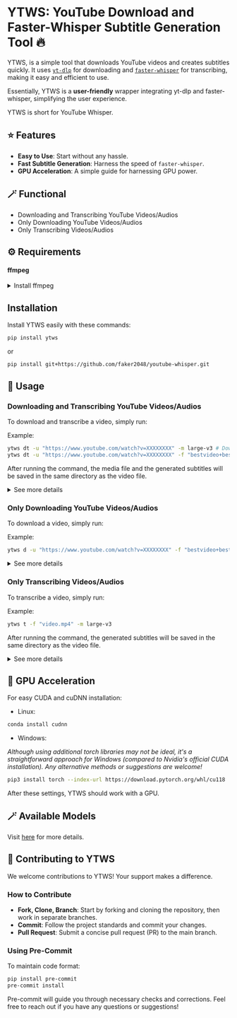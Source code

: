 # YTWS: YouTube Download and Faster-Whisper Subtitle Generation Tool 🔥

YTWS, is a simple tool that downloads YouTube videos and creates subtitles quickly. It uses [`yt-dlp`](https://github.com/yt-dlp/yt-dlp) for downloading and [`faster-whisper`](https://github.com/guillaumekln/faster-whisper) for transcribing, making it easy and efficient to use.

Essentially, YTWS is a **user-friendly** wrapper integrating yt-dlp and faster-whisper, simplifying the user experience.  

YTWS is short for YouTube Whisper.  

## ⭐ Features

- **Easy to Use**: Start without any hassle.
- **Fast Subtitle Generation**: Harness the speed of `faster-whisper`.
- **GPU Acceleration**: A simple guide for harnessing GPU power.

## 🪄 Functional
-  Downloading and Transcribing YouTube Videos/Audios
-  Only Downloading YouTube Videos/Audios
-  Only Transcribing Videos/Audios

## ⚙ Requirements


#### ffmpeg

<details>
<summary>Install ffmpeg</summary>

For Ubuntu:
```bash
sudo apt install ffmpeg
```

For Python virtual environment (recommended):
```bash
conda install ffmpeg
```

For Windows scoop users:
```bash
scoop install ffmpeg
```
</details>

## Installation

Install YTWS easily with these commands:

```bash
pip install ytws
```
or
```bash
pip install git+https://github.com/faker2048/youtube-whisper.git
```

## 🚀 Usage

### Downloading and Transcribing YouTube Videos/Audios

To download and transcribe a video, simply run:

Example:
```bash
ytws dt -u "https://www.youtube.com/watch?v=XXXXXXXX" -m large-v3 # Download and transcribe the video
ytws dt -u "https://www.youtube.com/watch?v=XXXXXXXX" -f "bestvideo+bestaudio/best" 
```

After running the command, the media file and the generated subtitles will be saved in the same directory as the video file.

<details>
  
<summary>See more details</summary>
  
```bash
❯ ytws dt --help
Usage: ytws dt [OPTIONS]

  Download video/audio from Youtube and generate subtitles.

Options:
  -u, --url TEXT         Youtube URL.  [required]
  -n, --threads INTEGER  Number of threads to use.
  -f, --format TEXT      Download format. See: https://github.com/yt-dlp/yt-
                         dlp#format-selection-examples
  -t, --translate        Translate the subtitles to English.
  -m, --model_name TEXT  Name of the model to use. e.g.  (tiny, tiny.en, base,
                         base.en, small, small.en,          medium, medium.en,
                         large-v1, or large-v2, or large-v3), recommended: (large-v3)
  -r, --model_root TEXT  Root directory for the models.
  --cpu                  Use CPU instead of GPU. This is useful if you do not
                         have a GPU.
  -s, --srt_only         Only generate subtitles. Do not download video.
  -v, --video_only       Only download video. Do not generate subtitles.
  --help                 Show this message and exit.
```

</details>

### Only Downloading YouTube Videos/Audios

To download a video, simply run:

Example:
```bash
ytws d -u "https://www.youtube.com/watch?v=XXXXXXXX" -f "bestvideo+bestaudio/best" 
```

<details>
  
<summary>See more details</summary>

```bash
❯ ytws d --help
Usage: ytws d [OPTIONS]

  Download a video/audio from YouTube.

Options:
  -u, --url TEXT         The URL of the YouTube video or the filename to be
                         downloaded.  [required]
  -n, --threads INTEGER  The number of threads to use for downloading. Default
                         is 16.
  -f, --format TEXT      The download format. Options include:
                         'worstaudio[tbr>100]/bestaudio/best' for audio only,
                         'bestvideo[height>=1080]/bestvideo' for video only,
                         'bestvideo+bestaudio/best' for both video and audio
                         (default). Use 'best' for the best quality or specify
                         particular formats.
  --help                 Show this message and exit.
```

</details>

### Only Transcribing Videos/Audios

To transcribe a video, simply run:

Example:
```bash
ytws t -f "video.mp4" -m large-v3
```

After running the command, the generated subtitles will be saved in the same directory as the video file.

<details>
  
<summary>See more details</summary>

```bash
❯ ytws t --help
Usage: ytws t [OPTIONS]

  Transcribe a video/audio file.

Options:
  -f, --file TEXT        The media file to be transcribed.  [required]
  -t, --translate        Translate the subtitles to English.
  -m, --model_name TEXT  Name of the model to use. e.g.  (tiny, tiny.en, base,
                         base.en, small, small.en,          medium, medium.en,
                         large-v1, or large-v2), recommended: (large-v2)
  -r, --model_root TEXT  Root directory for the models.
  --cpu                  Use CPU instead of GPU. This is useful if you do not
                         have a GPU.
  --help                 Show this message and exit.
```

</details>



## 🛫 GPU Acceleration

For easy CUDA and cuDNN installation:
- Linux:
```bash
conda install cudnn
```

- Windows:

_Although using additional torch libraries may not be ideal, it's a straightforward approach for Windows (compared to Nvidia's official CUDA installation). Any alternative methods or suggestions are welcome!_
```bash
pip3 install torch --index-url https://download.pytorch.org/whl/cu118
```

After these settings, YTWS should work with a GPU.

## 🪄 Available Models

Visit [here](https://huggingface.co/guillaumekln) for more details.

## 🌟 Contributing to YTWS

We welcome contributions to YTWS! Your support makes a difference.

### How to Contribute
- **Fork, Clone, Branch**: Start by forking and cloning the repository, then work in separate branches.
- **Commit**: Follow the project standards and commit your changes.
- **Pull Request**: Submit a concise pull request (PR) to the main branch.

### Using Pre-Commit
To maintain code format:

```bash
pip install pre-commit
pre-commit install
```

Pre-commit will guide you through necessary checks and corrections. Feel free to reach out if you have any questions or suggestions!
